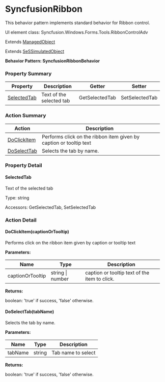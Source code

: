 # SyncfusionRibbon

This behavior pattern implements standard behavior for Ribbon control.
 
UI element class: Syncfusion.Windows.Forms.Tools.RibbonControlAdv

Extends [ManagedObject](ManagedObject.md)

Extends [SeSSimulatedObject](SeSSimulatedObject.md)





**Behavior Pattern: SyncfusionRibbonBehavior**


<!-- ============================== property summary ========================== -->

	

### Property Summary

| **Property** | **Description** | **Getter** | **Setter** |
| ------------ | --------------- | ---------- | ---------- |
| [SelectedTab](#SelectedTab) | Text of the selected tab | GetSelectedTab | SetSelectedTab |



	
<!-- ============================== action summary ========================== -->



### Action Summary

|  **Action** | **Description** | 
| ----------- | --------------- |
|	[DoClickItem](#DoClickItem) | Performs click on the ribbon item given by caption or tooltip text |
|	[DoSelectTab](#DoSelectTab) | Selects the tab by name. |




<!-- ============================== property detail ========================== -->
	
### Property Detail
		
<a name="SelectedTab"></a>
#### SelectedTab


Text of the selected tab

			
	
			
Type: string
			
			
Accessors: GetSelectedTab, SetSelectedTab
			
		
	
	
<!-- ============================== action detail ========================== -->
	
### Action Detail
		
<a name="DoClickItem"></a>    
#### DoClickItem(captionOrTooltip)

Performs click on the ribbon item given by caption or tooltip text


**Parameters:**

|	**Name** | **Type** | **Description** |
| ---------- | -------- | --------------- |
| captionOrTooltip | string \| number |	caption or tooltip text of the item to click. |




**Returns:**

boolean: 'true' if success, 'false' otherwise.



<a name="see.also.syncfusionribbon.doclickitem"></a>

<a name="DoSelectTab"></a>    
#### DoSelectTab(tabName)

Selects the tab by name.


**Parameters:**

|	**Name** | **Type** | **Description** |
| ---------- | -------- | --------------- |
| tabName | string |	Tab name to select |




**Returns:**

boolean: 'true' if success, 'false' otherwise.



<a name="see.also.syncfusionribbon.doselecttab"></a>

	

